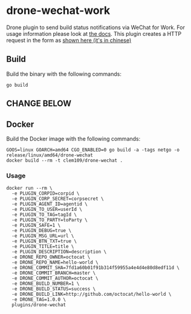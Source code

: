 # drone-wechat-work

Drone plugin to send build status notifications via WeChat for Work. For usage
information please look at [the docs](DOCS.md). This plugin creates a HTTP
request in the form as
[shown here (it's in chinese)](https://work.weixin.qq.com/api/doc#10167/文本卡片消息)

## Build

Build the binary with the following commands:

```
go build
```

## CHANGE BELOW

## Docker

Build the Docker image with the following commands:

```
GOOS=linux GOARCH=amd64 CGO_ENABLED=0 go build -a -tags netgo -o release/linux/amd64/drone-wechat
docker build --rm -t clem109/drone-wechat .
```

### Usage

```
docker run --rm \
  -e PLUGIN_CORPID=corpid \
  -e PLUGIN_CORP_SECRET=corpsecret \
  -e PLUGIN_AGENT_ID=agentid \
  -e PLUGIN_TO_USER=userId \
  -e PLUGIN_TO_TAG=tagId \
  -e PLUGIN_TO_PARTY=toParty \
  -e PLUGIN_SAFE=1 \
  -e PLUGIN_DEBUG=true \
  -e PLUGIN_MSG_URL=url \
  -e PLUGIN_BTN_TXT=true \
  -e PLUGIN_TITLE=title \
  -e PLUGIN_DESCRIPTION=description \
  -e DRONE_REPO_OWNER=octocat \
  -e DRONE_REPO_NAME=hello-world \
  -e DRONE_COMMIT_SHA=7fd1a60b01f91b314f59955a4e4d4e80d8edf11d \
  -e DRONE_COMMIT_BRANCH=master \
  -e DRONE_COMMIT_AUTHOR=octocat \
  -e DRONE_BUILD_NUMBER=1 \
  -e DRONE_BUILD_STATUS=success \
  -e DRONE_BUILD_LINK=http://github.com/octocat/hello-world \
  -e DRONE_TAG=1.0.0 \
  plugins/drone-wechat
```
